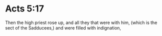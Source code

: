 # Acts 5:17

Then the high priest rose up, and all they that were with him, (which is the sect of the Sadducees,) and were filled with indignation,